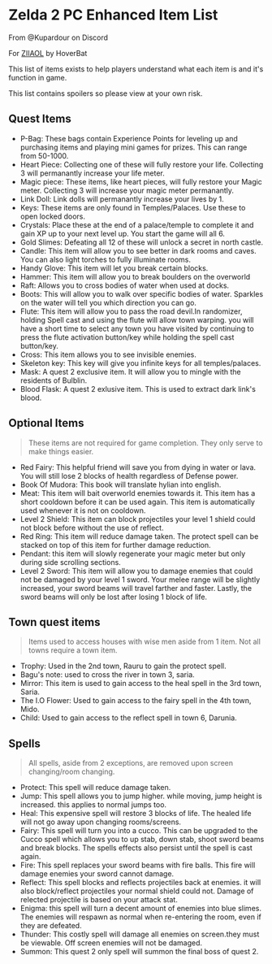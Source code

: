 # Zelda 2 PC Enhanced Item List

From @Kupardour on Discord

For [ZIIAOL](https://hoverbat.itch.io/ziiaol) by HoverBat

This list of items exists to help players understand what each item is and it's function in game.

This list contains spoilers so please view at your own risk.

## Quest Items

* P-Bag: These bags contain Experience Points for leveling up and purchasing items and playing mini games for prizes. This can range from 50-1000.
* Heart Piece: Collecting one of these will fully restore your life. Collecting 3 will permanantly increase your life meter.
* Magic piece: These items, like heart pieces, will fully restore your Magic meter. Collecting 3 will increase your magic meter permanantly.
* Link Doll: Link dolls will permanantly increase your lives by 1.
* Keys: These items are only found in Temples/Palaces. Use these to open locked doors.
* Crystals: Place these at the end of a palace/temple to complete it and gain XP up to your next level up. You start the game will all 6.
* Gold Slimes: Defeating all 12 of these will unlock a secret in north castle.
* Candle: This item will allow you to see better in dark rooms and caves. You can also light torches to fully illuminate rooms.
* Handy Glove: This item will let you break certain blocks.
* Hammer: This item will allow you to break boulders on the overworld
* Raft: Allows you to cross bodies of water when used at docks.
* Boots: This will allow you to walk over specific bodies of water. Sparkles on the water will tell you which direction you can go.
* Flute: This item will allow you to pass the road devil.In randomizer, holding Spell cast and using the flute will allow town warping. you will have a short time to select any town you have visited by continuing to press the flute activation button/key while holding the spell cast button/key.
* Cross: This item allows you to see invisible enemies.
* Skeleton key: This key will give you infinite keys for all temples/palaces.
* Mask: A quest 2 exclusive item. It will allow you to mingle with the residents of Bulblin.
* Blood Flask: A quest 2 exlusive item. This is used to extract dark link's blood.


## Optional Items

> These items are not required for game completion. They only serve to make things easier.

* Red Fairy: This helpful friend will save you from dying in water or lava. You will still lose 2 blocks of health regardless of Defense power.
* Book Of Mudora: This book will translate hylian into english.
* Meat: This item will bait overworld enemies towards it. This item has a short cooldown before it can be used again. This item is automatically used whenever it is not on cooldown.
* Level 2 Shield: This item can block projectiles your level 1 shield could not block before without the use of reflect.
* Red Ring: This item will reduce damage taken. The protect spell can be stacked on top of this item for further damage reduction.
* Pendant: this item will slowly regenerate your magic meter but only during side scrolling sections.
* Level 2 Sword: This item will allow you to damage enemies that could not be damaged by your level 1 sword. Your melee range will be slightly increased, your sword beams will travel farther and faster. Lastly, the sword beams will only be lost after losing 1 block of life.


## Town quest items

> Items used to access houses with wise men aside from 1 item. Not all towns require a town item.

* Trophy: Used in the 2nd town, Rauru to gain the protect spell.
* Bagu's note: used to cross the river in town 3, saria.
* Mirror: This item is used to gain access to the heal spell in the 3rd town, Saria.
* The I.O Flower: Used to gain access to the fairy spell in the 4th town, Mido.
* Child: Used to gain access to the reflect spell in town 6, Darunia.

## Spells

> All spells, aside from 2 exceptions, are removed upon screen changing/room changing.

* Protect: This spell will reduce damage taken.
* Jump: This spell allows you to jump higher. while moving, jump height is increased. this applies to normal jumps too.
* Heal: This expensive spell will restore 3 blocks of life. The healed life will not go away upon changing rooms/screens.
* Fairy: This spell will turn you into a cucco. This can be upgraded to the Cucco spell which allows you to up stab, down stab, shoot sword beams and break blocks. The spells effects also persist until the spell is cast again.
* Fire: This spell replaces your sword beams with fire balls. This fire will damage enemies your sword cannot damage.
* Reflect: This spell blocks and reflects projectiles back at enemies. it will also block/reflect projectiles your normal shield could not. Damage of relected projectile is based on your attack stat.
* Enigma: this spell will turn a decent amount of enemies into blue slimes. The enemies will respawn as normal when re-entering the room, even if they are defeated.
* Thunder: This costly spell will damage all enemies on screen.they must be viewable. Off screen enemies will not be damaged.
* Summon: This quest 2 only spell will summon the final boss of quest 2.

